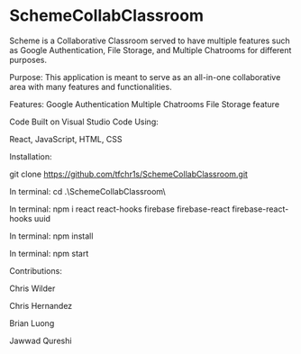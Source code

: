 # SchemeCollabClassroom
Scheme is a Collaborative Classroom served to have multiple features such as Google Authentication, File Storage, and Multiple Chatrooms for different purposes.

Purpose:
This application is meant to serve as an all-in-one collaborative area with many features and functionalities.

Features:
Google Authentication
Multiple Chatrooms
File Storage feature

Code Built on Visual Studio Code Using:

React, JavaScript, HTML, CSS

Installation: 

git clone https://github.com/tfchr1s/SchemeCollabClassroom.git

In terminal: cd .\SchemeCollabClassroom\

In terminal: npm i react react-hooks firebase firebase-react firebase-react-hooks uuid

In terminal: npm install

In terminal: npm start


Contributions: 

Chris Wilder

Chris Hernandez

Brian Luong

Jawwad Qureshi
